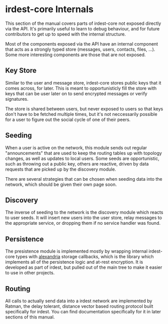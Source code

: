 # irdest-core Internals

This section of the manual covers parts of irdest-core not exposed
directly via the API.  It's primarily useful to learn to debug
behaviour, and for future contributors to get up to speed with the
internal structure.

Most of the components exposed via the API have an internal component
that acts as a strongly typed store (messages, users, contacts, files,
...).  Some more interesting components are those that are not exposed.


## Key Store

Similar to the user and message store, irdest-core stores public keys that
it comes across, for later.  This is meant to opportunisticly fill the
store with keys that can be user later on to send encrypted messages
or verify signatures.

The store is shared between users, but never exposed to users so that
keys don't have to be fetched multiple times, but it's not
neccessarily possible for a user to figure out the social cycle of one
of their peers.

## Seeding

When a user is active on the network, this module sends out regular
"announcements" that are used to keep the routing tables up with
topology changes, as well as updates to local users.  Some seeds are
opportunistic, such as throwing out a public key, others are reactive,
driven by data requests that are picked up by the discovery module.

There are several strategies that can be chosen when seeding data into
the network, which should be given their own page soon.

## Discovery

The inverse of seeding to the network is the discovery module which
reacts to user seeds.  It will insert new users into the user store,
relay messages to the appropriate service, or dropping them if no
service handler was found.

## Persistence

The presistence module is implemented mostly by wrapping internal
irdest-core types with [alexandria] storage callbacks, which is the
library which implements all of the persistence logic and at-rest
encryption.  It is developed as part of irdest, but pulled out of
the main tree to make it easier to use in other projects.

[alexandria]: https://git.irde.st/we/irdest/blob/develop/utils/alexandria

## Routing

All calls to actually send data into a irdest network are implemented by
Ratman, the delay tolerant, distance vector based routing protocol
built specifically for irdest.  You can find documentation
specifically for it in later sections of this manual.

